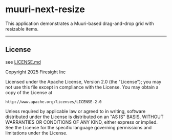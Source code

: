 # muuri-next-resize

This application demonstrates a Muuri-based drag-and-drop grid with resizable 
items.

---

## License

see [LICENSE.md](LICENSE.md)

Copyright 2025 Firesight Inc
    
Licensed under the Apache License, Version 2.0 (the "License");
you may not use this file except in compliance with the License.
You may obtain a copy of the License at

    http://www.apache.org/licenses/LICENSE-2.0

Unless required by applicable law or agreed to in writing, software
distributed under the License is distributed on an "AS IS" BASIS,
WITHOUT WARRANTIES OR CONDITIONS OF ANY KIND, either express or implied.
See the License for the specific language governing permissions and
limitations under the License.